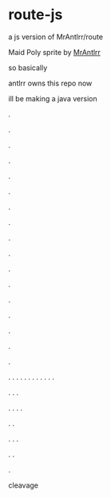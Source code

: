 # route-js

a js version of MrAntlrr/route

Maid Poly sprite by [MrAntlrr](https://github.com/MrAntlrr)

so basically

antlrr owns this repo now

ill be making a java version



.

.


.

.

.

 

.


.

.

.

.


.


.



.



.



.



.



.



.
.
.
.
.
.
.
.
.
.
.
.

.
. 
.

.
. 
. 
.

.
.

.
.
.

.
.

.






cleavage
